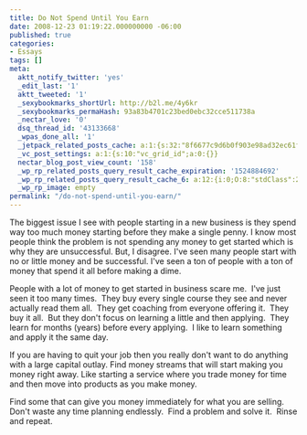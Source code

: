 ```yaml
---
title: Do Not Spend Until You Earn
date: 2008-12-23 01:19:22.000000000 -06:00
published: true
categories:
- Essays
tags: []
meta:
  aktt_notify_twitter: 'yes'
  _edit_last: '1'
  aktt_tweeted: '1'
  _sexybookmarks_shortUrl: http://b2l.me/4y6kr
  _sexybookmarks_permaHash: 93a83b4701c23bed0ebc32cce511738a
  _nectar_love: '0'
  dsq_thread_id: '43133668'
  _wpas_done_all: '1'
  _jetpack_related_posts_cache: a:1:{s:32:"8f6677c9d6b0f903e98ad32ec61f8deb";a:2:{s:7:"expires";i:1457629688;s:7:"payload";a:3:{i:0;a:1:{s:2:"id";i:1185;}i:1;a:1:{s:2:"id";i:1261;}i:2;a:1:{s:2:"id";i:39;}}}}
  _vc_post_settings: a:1:{s:10:"vc_grid_id";a:0:{}}
  nectar_blog_post_view_count: '158'
  _wp_rp_related_posts_query_result_cache_expiration: '1524884692'
  _wp_rp_related_posts_query_result_cache_6: a:12:{i:0;O:8:"stdClass":2:{s:7:"post_id";s:4:"1027";s:5:"score";s:17:"68.35848706534132";}i:1;O:8:"stdClass":2:{s:7:"post_id";s:4:"1192";s:5:"score";s:17:"58.94310421420184";}i:2;O:8:"stdClass":2:{s:7:"post_id";s:4:"1363";s:5:"score";s:17:"56.43121087335162";}i:3;O:8:"stdClass":2:{s:7:"post_id";s:3:"713";s:5:"score";s:18:"54.478472419792176";}i:4;O:8:"stdClass":2:{s:7:"post_id";s:3:"710";s:5:"score";s:17:"51.09059112683877";}i:5;O:8:"stdClass":2:{s:7:"post_id";s:4:"1229";s:5:"score";s:17:"47.50707218868476";}i:6;O:8:"stdClass":2:{s:7:"post_id";s:3:"872";s:5:"score";s:17:"47.50707218868476";}i:7;O:8:"stdClass":2:{s:7:"post_id";s:3:"664";s:5:"score";s:18:"47.233028593125404";}i:8;O:8:"stdClass":2:{s:7:"post_id";s:4:"4550";s:5:"score";s:18:"43.677384332493105";}i:9;O:8:"stdClass":2:{s:7:"post_id";s:4:"1513";s:5:"score";s:18:"42.901902002293866";}i:10;O:8:"stdClass":2:{s:7:"post_id";s:4:"1199";s:5:"score";s:17:"41.52954497991805";}i:11;O:8:"stdClass":2:{s:7:"post_id";s:3:"326";s:5:"score";s:17:"41.52954497991805";}}
  _wp_rp_image: empty
permalink: "/do-not-spend-until-you-earn/"
---
```

The biggest issue I see with people starting in a new business is they spend way too much money starting before they make a single penny.  I know most people think the problem is not spending any money to get started which is why they are unsuccessful.  But, I disagree.  I've seen many people start with no or little money and be successful.  I've seen a ton of people with a ton of money that spend it all before making a dime.

People with a lot of money to get started in business scare me.  I've just seen it too many times.  They buy every single course they see and never actually read them all.  They get coaching from everyone offering it.  They buy it all.  But they don't focus on learning a little and then applying.  They learn for months (years) before every applying.  I like to learn something and apply it the same day.

If you are having to quit your job then you really don't want to do anything with a large capital outlay.  Find money streams that will start making you money right away.  Like starting a service where you trade money for time and then move into products as you make money.

Find some that can give you money immediately for what you are selling.  Don't waste any time planning endlessly.  Find a problem and solve it.  Rinse and repeat.</p>
